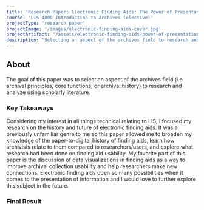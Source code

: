 ```yaml
---
title: 'Research Paper: Electronic Finding Aids: The Power of Presentation'
course: 'LIS 4800 Introduction to Archives (elective)'
projectType: 'research paper'
projectImage: '/images/electronic-finding-aids-cover.jpg'
projectArtifact: '/assets/electronic-finding-aids-power-of-presentation.pdf'
description: 'Selecting an aspect of the archives field to research and analyze using scholarly literature'
---
```


## About

The goal of this paper was to select an aspect of the archives field (i.e. archival principles, core functions, or archival history) to research and analyze using scholarly literature.

### Key Takeaways

Considering my interest in all things technical relating to LIS, I focused my research on the history and future of electronic finding aids. It was a previously unfamiliar genre to me so this paper allowed me to broaden my knowledge of the paper-to-digital history of finding aids, learn how archivists relate to them compared to researchers/users, and explore what research had been done on finding aid usability. My favorite part of this paper is the discussion of data visualizations in finding aids as a way to improve archival collection usability and help researchers make new connections. Electronic finding aids open so many possibilities when it comes to the presentation of information and I would love to further explore this subject in the future.

### Final Result
